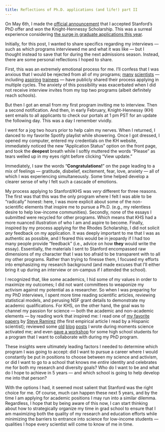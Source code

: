 ```yaml
---
title: Reflections of Ph.D. applications (and life!) part II
---
```


On May 6th, I made the [official announcement](https://www.facebook.com/photo?fbid=4107616399321132&set=a.394423493973793&notif_id=1620931269480125&notif_t=feedback_reaction_generic&ref=notif) that I accepted Stanford’s PhD offer and won the Knight-Hennessy Scholarship. This was a surreal experience considering [the surge in graduate applications this year](https://grad.berkeley.edu/news/announcements/record-high-increase-in-historically-underrepresented-graduate-applicants/). 

Initially, for this post, I wanted to share specifics regarding my interviews — such as which programs interviewed me and what it was like — but I thought instead to save that for during the next admissions season. Instead, there are some personal reflections I hoped to share. 

First, this was an extremely emotional process for me. I’ll confess that I was anxious that I would be rejected from all of my programs; [many](https://twitter.com/GutierrezArtSci/status/1363222026136129536?s=20) [scientists](https://twitter.com/rrwilliams/status/950803345832337408?s=20) — including [aspiring](https://twitter.com/sophspsych/status/1364372390382338049?s=20) [trainees](https://twitter.com/MemoryMau/status/1362542195207716865?s=20) — have publicly shared their process applying in multiple cycles. The anxiety of this possibility was exacerbated when I did not receive interview invites from my top two programs (albeit definitely reach schools). 

But then I got an email from my first program inviting me to interview. Then a second notification. And then, in early February, Knight-Hennessy (KH) sent emails to all applicants to check our portals at 1 pm PST for an update the following day. This was a day I remember vividly. 

I went for a jog two hours prior to help calm my nerves. When I returned, I danced to my favorite Spotify playlist while showering. Once I got dressed, I opened my computer, entered my credentials on the KH website, immediately noticed the new “Application Status” option on the front page, and took the **deepest** breath while I softly muttered the words “Please” as tears welled up in my eyes right before clicking “View update.”

Immediately, I saw the words “**Congratulations!**” on the page leading to a mix of feelings — gratitude, disbelief, excitement, fear, love, anxiety — all of which I was experiencing simultaneously. Some time helped develop a clearer sense of why I felt such a cascade of emotions.

My process applying to Stanford/KHS was *very* different for three reasons. The first was that this was the only program where I felt I was able to be “radically” honest: here, I was more explicit about some of the non-scientific elements that inspire me to pursue a Ph.D. (e.g., my relentless desire to help low-income communities). Secondly, none of the essays I submitted were recycled for other programs. Which means that KHS had a more nuanced illustration of who I am and aspire to become. Finally, inspired by my process applying for the Rhodes Scholarship, I did not solicit *any* feedback on my application. It was deeply important to me that I was as authentic as possible, and I feared this would be in jeopardy if I had too many people provide “feedback” (i.e., advice on how **they** would write the essay). Essentially, the materials I sent to Stanford encompassed raw dimensions of my character that I was too afraid to be transparent with to all my other programs. Rather than trying to finesse them, I focused my efforts into emphasizing my research background (and made excuses that I’ll either bring it up during an interview or on-campus if I attended the school).

I recognized that, like some academics, I hid some of my values in order to maximize my outcomes; I did not want committees to weaponize my activism against my potential as a researcher. So when I was preparing for my PhD interviews, I spent more time reading scientific articles, reviewing statistical models, and perusing NSF grant details to demonstrate my academic qualifications. For KHS, on the other hand, the goal was to channel my passion for science — both the academic and non-academic elements — by reading work that inspired me: I read one of [my favorite papers](http://theramirezgroup.org/papers#/ramirez-2013-1/) by [Steve Ramirez](http://theramirezgroup.org/team#/team/steve-ramirez/) (the first empirical article I read by a Hispanic scientist); reviewed some [old](https://greyes1996.github.io/importance-of-diveristy-in-neuro/) [blog](https://greyes1996.github.io/mind,%20brain,%20&%20education/research/rethinking-poverty/) [posts](https://greyes1996.github.io/ShutDownSTEM/) I wrote during moments science activated me; and even [gave a workshop](https://twitter.com/BrainGabe/status/1364007388076892160?s=20) for some high school students for a program that I want to collaborate with during my PhD program. 

These insights were ultimately leading factors I needed to determine which program I was going to accept: did I want to pursue a career where I would constantly be put in positions to choose between my science and activism, or did I want to go to a school that knows me *entire* identity and celebrates me for both my research and diversity goals? Who do I want to be and what do I hope to achieve in 5 years — and which school is going to help develop me into that person? 

With the options I had, it seemed most salient that Stanford was the right choice for me. Of course, much can happen these next 5 years, and by the time I am applying for academic positions I may run into a similar dilemma. Regardless, I hope that by being aware of this now, I can start thinking about how to strategically organize my time in grad school to ensure that I am maximizing both the quality of my research and education efforts while minimizing the barriers to entrance into science for low-income students — qualities I hope every scientist will come to know of me in time. 



 

